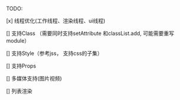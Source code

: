 


TODO:


[x] 线程优化(工作线程、渲染线程、ui线程)

[] 支持Class （需要同时支持setAttribute 和classList.add, 可能需要重写module）

[] 支持Style（参考jss， 支持css的子集）

[] 支持Props

[] 多媒体支持(图片视频)

[] 列表渲染